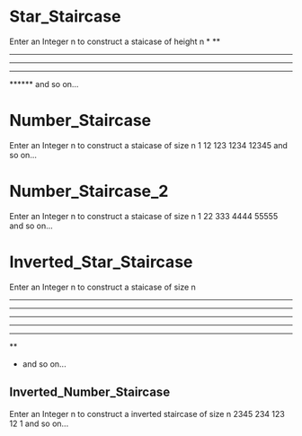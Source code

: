 # Star_Staircase
Enter an Integer n to construct a staicase of height n
*
**
***
****
*****
****** and so on...


# Number_Staircase
Enter an Integer n to construct a staicase of size n
1
12
123
1234
12345 and so on...


# Number_Staircase_2
Enter an Integer n to construct a staicase of size n
1
22
333
4444
55555 and so on...


# Inverted_Star_Staircase
Enter an Integer n to construct a staicase of size n
*******
******
*****
****
***
**
* and so on...


## Inverted_Number_Staircase

Enter an Integer n to construct a inverted staircase of size n
2345
234
123
12
1 and so on...
